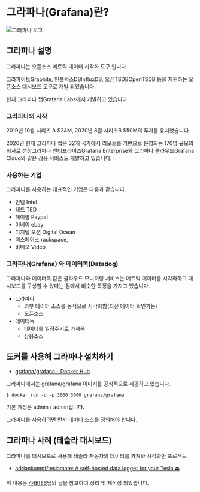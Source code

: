 # 그라파나(Grafana)란?

![그라파나 로고](https://s3.us-west-2.amazonaws.com/secure.notion-static.com/f5b5d065-3617-4855-a86c-c8fa93a870fb/9c82520bd5e035c892676622e795f2f9fd37978fba110780c33ef4db02d3f3ed.m.png?X-Amz-Algorithm=AWS4-HMAC-SHA256&X-Amz-Content-Sha256=UNSIGNED-PAYLOAD&X-Amz-Credential=AKIAT73L2G45EIPT3X45%2F20220630%2Fus-west-2%2Fs3%2Faws4_request&X-Amz-Date=20220630T074100Z&X-Amz-Expires=86400&X-Amz-Signature=98c66db5b445fe49c830bd7a2aa4e8c12909e0b50cb76d4adcd57194d85077e7&X-Amz-SignedHeaders=host&response-content-disposition=filename%20%3D%229c82520bd5e035c892676622e795f2f9fd37978fba110780c33ef4db02d3f3ed.m.png%22&x-id=GetObject)

## 그라파나 설명

그라파나는 오픈소스 메트릭 데이터 시각화 도구 입니다.

그라파이트Graphite, 인플럭스DBInfluxDB, 오픈TSDBOpenTSDB 등을 지원하는 오픈소스 대시보드 도구로 개발 되었습니다.

현재 그라파나 랩Grafana Labs에서 개발하고 있습니다.

### 그라파나의 시작

2019년 10월 시리즈 A $24M, 2020년 8월 시리즈B $50M의 투자를 유치했습니다.

2020년 현재 그라파나 랩은 32개 국가에서 리모트를 기반으로 운영되는 170명 규모의 회사로 성장그라파나 엔터프라이즈Grafana Enterprise와 그라파나 클라우드Grafana Cloud와 같은 상용 서비스도 개발하고 있습니다.

### 사용하는 기업

그라파나를 사용하는 대표적인 기업은 다음과 같습니다.

- 인텔 Intel
- 테드 TED
- 페이팔 Paypal
- 이베이 ebay
- 디지털 오션 Digital Ocean
- 랙스페이스 rackspace,
- 비메오 Video

### 그라파나(Grafana) 와 데이터독(Datadog)

그라파나와 데이터독 같은 클라우드 모니터링 서비스는 메트릭 데이터를 시각화하고 대시보드를 구성할 수 있다는 점에서 비슷한 특징을 가지고 있습니다.

- 그라파나
    - 외부 데이터 소스를 동적으로 시각화함(최신 데이터 확인가능)
    - 오픈소스
- 데이터독
    - 데이터를 일정주기로 가져옴
    - 상용소스

## 도커를 사용해 그라파나 설치하기

- [grafana/grafana - Docker Hub](https://hub.docker.com/r/grafana/grafana/)

그라파나에서는 grafana/grafana 이미지를 공식적으로 제공하고 있습니다.

```
$ docker run -d -p 3000:3000 grafana/grafana
```

기본 계정은 admin / admin입니다.

그라파나를 사용하려면 먼저 데이터 소스를 정의해야 합니다.

## 그라파나 사례 (테슬라 대시보드)

그라파나를 대시보드로 사용해 테슬라 자동차의 데이터를 가져와 시각화한 프로젝트

- [adriankumpf/teslamate: A self-hosted data logger for your Tesla 🚘](https://github.com/adriankumpf/teslamate)

위 내용은 [44BITS](https://www.44bits.io/ko/keyword/grafana)님의 글을 참고하여 정리 및 재작성 되었습니다.